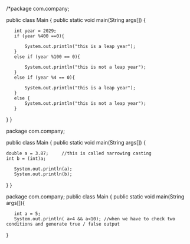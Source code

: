 /*package com.company;

public class Main {
   public static void main(String args[]) {

       int year = 2029;
       if (year %400 ==0){

           System.out.println("this is a leap year");
       }
       else if (year %100 == 0){

           System.out.println("this is not a leap year");
       }
       else if (year %4 == 0){

           System.out.println("this is a leap year");
       }
       else {
           System.out.println("this is not a leap year");
       }
   }
}

package com.company;

public class Main {
   public static void main(String args[]) {

    double a = 3.87;     //this is called narrowing casting
    int b = (int)a;

       System.out.println(a);
       System.out.println(b);


   }
}

package com.company;
public class Main {
   public static void main(String args[]){

       int a = 5;
       System.out.println( a>4 && a<10); //when we have to check two conditions and generate true / false output


   }
